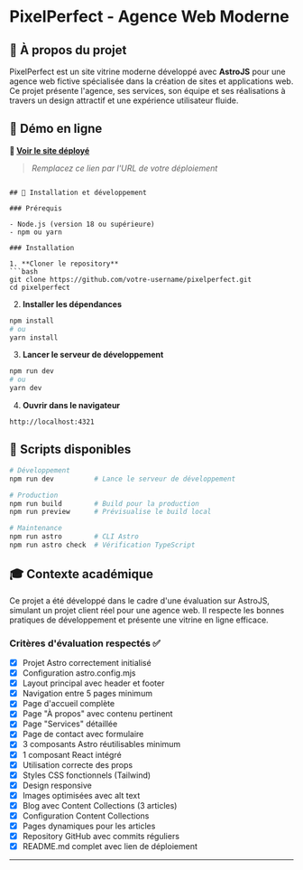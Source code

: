 # PixelPerfect - Agence Web Moderne

## 🌟 À propos du projet

PixelPerfect est un site vitrine moderne développé avec **AstroJS** pour une agence web fictive spécialisée dans la création de sites et applications web. Ce projet présente l'agence, ses services, son équipe et ses réalisations à travers un design attractif et une expérience utilisateur fluide.

## 🚀 Démo en ligne

**🔗 [Voir le site déployé](https://votre-site-pixelperfect.netlify.app)**

> *Remplacez ce lien par l'URL de votre déploiement*

```

## 🚀 Installation et développement

### Prérequis

- Node.js (version 18 ou supérieure)
- npm ou yarn

### Installation

1. **Cloner le repository**
```bash
git clone https://github.com/votre-username/pixelperfect.git
cd pixelperfect
```

2. **Installer les dépendances**
```bash
npm install
# ou
yarn install
```

3. **Lancer le serveur de développement**
```bash
npm run dev
# ou
yarn dev
```

4. **Ouvrir dans le navigateur**
```
http://localhost:4321
```

## 📝 Scripts disponibles

```bash
# Développement
npm run dev          # Lance le serveur de développement

# Production
npm run build        # Build pour la production
npm run preview      # Prévisualise le build local

# Maintenance
npm run astro        # CLI Astro
npm run astro check  # Vérification TypeScript
```

## 🎓 Contexte académique

Ce projet a été développé dans le cadre d'une évaluation sur AstroJS, simulant un projet client réel pour une agence web. Il respecte les bonnes pratiques de développement et présente une vitrine en ligne efficace.

### Critères d'évaluation respectés ✅

- [x] Projet Astro correctement initialisé
- [x] Configuration astro.config.mjs
- [x] Layout principal avec header et footer
- [x] Navigation entre 5 pages minimum
- [x] Page d'accueil complète
- [x] Page "À propos" avec contenu pertinent
- [x] Page "Services" détaillée
- [x] Page de contact avec formulaire
- [x] 3 composants Astro réutilisables minimum
- [x] 1 composant React intégré
- [x] Utilisation correcte des props
- [x] Styles CSS fonctionnels (Tailwind)
- [x] Design responsive
- [x] Images optimisées avec alt text
- [x] Blog avec Content Collections (3 articles)
- [x] Configuration Content Collections
- [x] Pages dynamiques pour les articles
- [x] Repository GitHub avec commits réguliers
- [x] README.md complet avec lien de déploiement

---